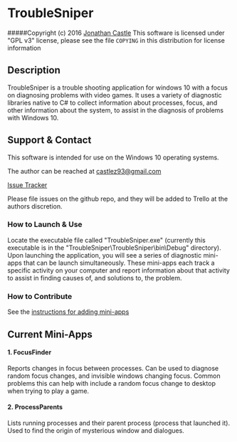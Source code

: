 # TroubleSniper
#####Copyright (c) 2016 [Jonathan Castle](http://castlez.github.io)
This software is licensed under "GPL v3" license, please see the file `COPYING` in this distribution for license information

## Description
TroubleSniper is a trouble shooting application for windows 10 with a focus on diagnosing problems with video games. It uses a variety of diagnostic libraries native to C# to collect information about processes, focus, and other information about the system, to assist in the diagnosis of problems with Windows 10.

## Support & Contact

This software is intended for use on the Windows 10 operating systems.

The author can be reached at castlez93@gmail.com

[Issue Tracker](https://trello.com/b/9K0MreL6/troublesniper)

Please file issues on the github repo, and they will be added to Trello at the authors discretion.

### How to Launch & Use

Locate the executable file called "TroubleSniper.exe" (currently this executable is in the "TroubleSniper\TroubleSniper\bin\Debug" directory). Upon launching the application, you will see a series of diagnostic mini-apps that can be launch simultaneously. These mini-apps each track a specific activity on your computer and report information about that activity to assist in finding causes of, and solutions to, the problem.

### How to Contribute

See the [instructions for adding mini-apps](/TroubleSniper/ADDINGMINIAPPS.txt)

## Current Mini-Apps
#### 1. FocusFinder

Reports changes in focus between processes. Can be used to diagnose random focus changes, and invisible windows changing focus. Common problems this can help with include a random focus change to desktop when trying to play a game.

#### 2. ProcessParents

Lists running processes and their parent process (process that launched it). Used to find the origin of mysterious window and dialogues.
